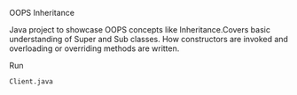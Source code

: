 OOPS Inheritance

Java project to showcase OOPS concepts like Inheritance.Covers basic understanding of Super and Sub classes.
How constructors are invoked and overloading or overriding methods are written.

Run

	Client.java